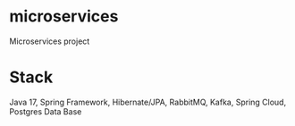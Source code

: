 # microservices
Microservices project
# Stack
Java 17, Spring Framework, Hibernate/JPA, RabbitMQ, Kafka, Spring Cloud, Postgres Data Base


